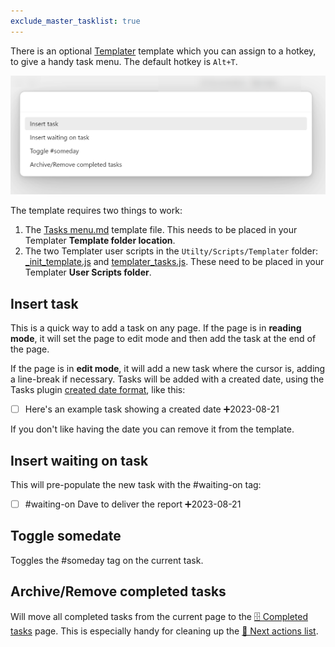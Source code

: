 ```yaml
---
exclude_master_tasklist: true
---
```


There is an optional [Templater](https://github.com/SilentVoid13/Templater) template which you can assign to a hotkey, to give a handy task menu. The default hotkey is `Alt+T`.

![](attachments/Pasted%20image%2020230821132802.png)

The template requires two things to work:

1. The [Tasks menu.md](../Utility/Templates/Tasks%20menu.md) template file. This needs to be placed in your Templater **Template folder location**.
2. The two Templater user scripts in the `Utilty/Scripts/Templater` folder: [_init_template.js](https://github.com/alangrainger/obsidian-gtd/blob/main/Utility/Scripts/Templater/_init_template.js) and [templater_tasks.js](https://github.com/alangrainger/obsidian-gtd/blob/main/Utility/Scripts/Templater/templater_tasks.js). These need to be placed in your Templater **User Scripts folder**.

## Insert task

This is a quick way to add a task on any page. If the page is in **reading mode**, it will set the page to edit mode and then add the task at the end of the page.

If the page is in **edit mode**, it will add a new task where the cursor is, adding a line-break if necessary. Tasks will be added with a created date, using the Tasks plugin [created date format](https://publish.obsidian.md/tasks/Getting+Started/Dates#Created+date), like this:

- [ ] Here's an example task showing a created date ➕2023-08-21

If you don't like having the date you can remove it from the template.

## Insert waiting on task

This will pre-populate the new task with the #waiting-on tag:

- [ ] #waiting-on Dave to deliver the report ➕2023-08-21

## Toggle somedate

Toggles the #someday tag on the current task.

## Archive/Remove completed tasks

Will move all completed tasks from the current page to the [🗄️ Completed tasks](../01%20Project%20Management/🗄️%20Completed%20tasks.md) page. This is especially handy for cleaning up the [📝 Next actions list](../01%20Project%20Management/📝%20Next%20actions%20list.md).
